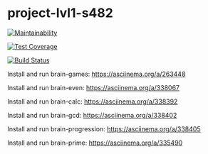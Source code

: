 # project-lvl1-s482

[![Maintainability](https://api.codeclimate.com/v1/badges/d9723a7ee618cc8af2df/maintainability)](https://codeclimate.com/github/alexxis/project-lvl1-s482/maintainability)

[![Test Coverage](https://api.codeclimate.com/v1/badges/d9723a7ee618cc8af2df/test_coverage)](https://codeclimate.com/github/alexxis/project-lvl1-s482/test_coverage)

[![Build Status](https://travis-ci.org/alexxis/project-lvl1-s482.svg?branch=master)](https://travis-ci.org/alexxis/project-lvl1-s482)

Install and run brain-games: <https://asciinema.org/a/263448>

Install and run brain-even: <https://asciinema.org/a/338067>

Install and run brain-calc: <https://asciinema.org/a/338392>

Install and run brain-gcd: <https://asciinema.org/a/338402>

Install and run brain-progression: <https://asciinema.org/a/338405>

Install and run brain-prime: <https://asciinema.org/a/335490>
